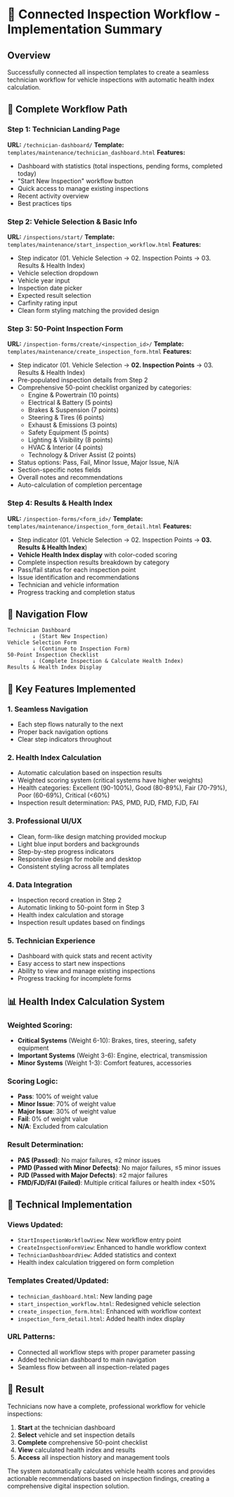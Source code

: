 # 🔧 Connected Inspection Workflow - Implementation Summary

## Overview
Successfully connected all inspection templates to create a seamless technician workflow for vehicle inspections with automatic health index calculation.

## 🚀 Complete Workflow Path

### Step 1: Technician Landing Page
**URL:** `/technician-dashboard/`
**Template:** `templates/maintenance/technician_dashboard.html`
**Features:**
- Dashboard with statistics (total inspections, pending forms, completed today)
- "Start New Inspection" workflow button
- Quick access to manage existing inspections
- Recent activity overview
- Best practices tips

### Step 2: Vehicle Selection & Basic Info
**URL:** `/inspections/start/`
**Template:** `templates/maintenance/start_inspection_workflow.html`
**Features:**
- Step indicator (01. Vehicle Selection → 02. Inspection Points → 03. Results & Health Index)
- Vehicle selection dropdown
- Vehicle year input
- Inspection date picker
- Expected result selection
- Carfinity rating input
- Clean form styling matching the provided design

### Step 3: 50-Point Inspection Form
**URL:** `/inspection-forms/create/<inspection_id>/`
**Template:** `templates/maintenance/create_inspection_form.html`
**Features:**
- Step indicator (01. Vehicle Selection → **02. Inspection Points** → 03. Results & Health Index)
- Pre-populated inspection details from Step 2
- Comprehensive 50-point checklist organized by categories:
  - Engine & Powertrain (10 points)
  - Electrical & Battery (5 points)
  - Brakes & Suspension (7 points)
  - Steering & Tires (6 points)
  - Exhaust & Emissions (3 points)
  - Safety Equipment (5 points)
  - Lighting & Visibility (8 points)
  - HVAC & Interior (4 points)
  - Technology & Driver Assist (2 points)
- Status options: Pass, Fail, Minor Issue, Major Issue, N/A
- Section-specific notes fields
- Overall notes and recommendations
- Auto-calculation of completion percentage

### Step 4: Results & Health Index
**URL:** `/inspection-forms/<form_id>/`
**Template:** `templates/maintenance/inspection_form_detail.html`
**Features:**
- Step indicator (01. Vehicle Selection → 02. Inspection Points → **03. Results & Health Index**)
- **Vehicle Health Index display** with color-coded scoring
- Complete inspection results breakdown by category
- Pass/fail status for each inspection point
- Issue identification and recommendations
- Technician and vehicle information
- Progress tracking and completion status

## 🔄 Navigation Flow

```
Technician Dashboard
        ↓ (Start New Inspection)
Vehicle Selection Form
        ↓ (Continue to Inspection Form)
50-Point Inspection Checklist
        ↓ (Complete Inspection & Calculate Health Index)
Results & Health Index Display
```

## 🎯 Key Features Implemented

### 1. **Seamless Navigation**
- Each step flows naturally to the next
- Proper back navigation options
- Clear step indicators throughout

### 2. **Health Index Calculation**
- Automatic calculation based on inspection results
- Weighted scoring system (critical systems have higher weights)
- Health categories: Excellent (90-100%), Good (80-89%), Fair (70-79%), Poor (60-69%), Critical (<60%)
- Inspection result determination: PAS, PMD, PJD, FMD, FJD, FAI

### 3. **Professional UI/UX**
- Clean, form-like design matching provided mockup
- Light blue input borders and backgrounds
- Step-by-step progress indicators
- Responsive design for mobile and desktop
- Consistent styling across all templates

### 4. **Data Integration**
- Inspection record creation in Step 2
- Automatic linking to 50-point form in Step 3
- Health index calculation and storage
- Inspection result updates based on findings

### 5. **Technician Experience**
- Dashboard with quick stats and recent activity
- Easy access to start new inspections
- Ability to view and manage existing inspections
- Progress tracking for incomplete forms

## 📊 Health Index Calculation System

### Weighted Scoring:
- **Critical Systems** (Weight 6-10): Brakes, tires, steering, safety equipment
- **Important Systems** (Weight 3-6): Engine, electrical, transmission
- **Minor Systems** (Weight 1-3): Comfort features, accessories

### Scoring Logic:
- **Pass**: 100% of weight value
- **Minor Issue**: 70% of weight value
- **Major Issue**: 30% of weight value
- **Fail**: 0% of weight value
- **N/A**: Excluded from calculation

### Result Determination:
- **PAS (Passed)**: No major failures, ≤2 minor issues
- **PMD (Passed with Minor Defects)**: No major failures, ≤5 minor issues
- **PJD (Passed with Major Defects)**: ≤2 major failures
- **FMD/FJD/FAI (Failed)**: Multiple critical failures or health index <50%

## 🔧 Technical Implementation

### Views Updated:
- `StartInspectionWorkflowView`: New workflow entry point
- `CreateInspectionFormView`: Enhanced to handle workflow context
- `TechnicianDashboardView`: Added statistics and context
- Health index calculation triggered on form completion

### Templates Created/Updated:
- `technician_dashboard.html`: New landing page
- `start_inspection_workflow.html`: Redesigned vehicle selection
- `create_inspection_form.html`: Enhanced with workflow context
- `inspection_form_detail.html`: Added health index display

### URL Patterns:
- Connected all workflow steps with proper parameter passing
- Added technician dashboard to main navigation
- Seamless flow between all inspection-related pages

## 🎉 Result

Technicians now have a complete, professional workflow for vehicle inspections:

1. **Start** at the technician dashboard
2. **Select** vehicle and set inspection details
3. **Complete** comprehensive 50-point checklist
4. **View** calculated health index and results
5. **Access** all inspection history and management tools

The system automatically calculates vehicle health scores and provides actionable recommendations based on inspection findings, creating a comprehensive digital inspection solution.